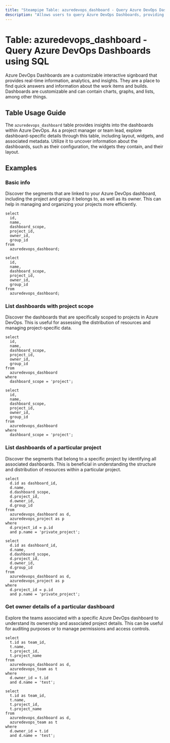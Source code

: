 ```yaml
---
title: "Steampipe Table: azuredevops_dashboard - Query Azure DevOps Dashboards using SQL"
description: "Allows users to query Azure DevOps Dashboards, providing insights into the layout and widgets of each dashboard."
---
```


# Table: azuredevops_dashboard - Query Azure DevOps Dashboards using SQL

Azure DevOps Dashboards are a customizable interactive signboard that provides real-time information, analytics, and insights. They are a place to find quick answers and information about the work items and builds. Dashboards are customizable and can contain charts, graphs, and lists, among other things.

## Table Usage Guide

The `azuredevops_dashboard` table provides insights into the dashboards within Azure DevOps. As a project manager or team lead, explore dashboard-specific details through this table, including layout, widgets, and associated metadata. Utilize it to uncover information about the dashboards, such as their configuration, the widgets they contain, and their layout.

## Examples

### Basic info
Discover the segments that are linked to your Azure DevOps dashboard, including the project and group it belongs to, as well as its owner. This can help in managing and organizing your projects more efficiently.

```sql+postgres
select
  id,
  name,
  dashboard_scope,
  project_id,
  owner_id,
  group_id
from
  azuredevops_dashboard;
```

```sql+sqlite
select
  id,
  name,
  dashboard_scope,
  project_id,
  owner_id,
  group_id
from
  azuredevops_dashboard;
```

### List dashboards with project scope
Discover the dashboards that are specifically scoped to projects in Azure DevOps. This is useful for assessing the distribution of resources and managing project-specific data.

```sql+postgres
select
  id,
  name,
  dashboard_scope,
  project_id,
  owner_id,
  group_id
from
  azuredevops_dashboard
where
  dashboard_scope = 'project';
```

```sql+sqlite
select
  id,
  name,
  dashboard_scope,
  project_id,
  owner_id,
  group_id
from
  azuredevops_dashboard
where
  dashboard_scope = 'project';
```

### List dashboards of a particular project
Discover the segments that belong to a specific project by identifying all associated dashboards. This is beneficial in understanding the structure and distribution of resources within a particular project.

```sql+postgres
select
  d.id as dashboard_id,
  d.name,
  d.dashboard_scope,
  d.project_id,
  d.owner_id,
  d.group_id
from
  azuredevops_dashboard as d,
  azuredevops_project as p
where
  d.project_id = p.id
  and p.name = 'private_project';
```

```sql+sqlite
select
  d.id as dashboard_id,
  d.name,
  d.dashboard_scope,
  d.project_id,
  d.owner_id,
  d.group_id
from
  azuredevops_dashboard as d,
  azuredevops_project as p
where
  d.project_id = p.id
  and p.name = 'private_project';
```

### Get owner details of a particular dashboard
Explore the teams associated with a specific Azure DevOps dashboard to understand its ownership and associated project details. This can be useful for auditing purposes or to manage permissions and access controls.

```sql+postgres
select
  t.id as team_id,
  t.name,
  t.project_id,
  t.project_name
from
  azuredevops_dashboard as d,
  azuredevops_team as t
where
  d.owner_id = t.id
  and d.name = 'test';
```

```sql+sqlite
select
  t.id as team_id,
  t.name,
  t.project_id,
  t.project_name
from
  azuredevops_dashboard as d,
  azuredevops_team as t
where
  d.owner_id = t.id
  and d.name = 'test';
```